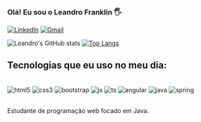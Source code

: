 ### Olá! Eu sou o Leandro Franklin 🖐️


[![LinkedIn](https://img.shields.io/badge/LinkedIn-0077B5?style=for-the-badge&logo=linkedin&logoColor=white)](https://www.linkedin.com/in/leandro-franklin-lima-de-farias-8717aa248/)
[![Gmail](https://img.shields.io/badge/Gmail-D14836?style=for-the-badge&logo=gmail&logoColor=white)](mailto:leandrofrankss5@gmail.com)

![Leandro's GitHub stats](https://github-readme-stats.vercel.app/api?username=LeandroFranklin&show_icons=true&theme=dracula)
[![Top Langs](https://github-readme-stats.vercel.app/api/top-langs/?username=LeandroFranklin)](https://github.com/anuraghazra/github-readme-stats)

## Tecnologias que eu uso no meu dia:


<diV style="display: incline_block"><br/>
  <img align="center" alt="html5" src="https://img.shields.io/badge/HTML5-E34F26?style=for-the-badge&logo=html5&logoColor=white"/>
  <img align="center" alt="css3" src="https://img.shields.io/badge/CSS3-1572B6?style=for-the-badge&logo=css3&logoColor=white"/>
  <img align="center" alt="bootstrap" src="https://img.shields.io/badge/Bootstrap-563D7C?style=for-the-badge&logo=bootstrap&logoColor=white"/>
  <img align="center" alt="js" src="https://img.shields.io/badge/JavaScript-323330?style=for-the-badge&logo=javascript&logoColor=F7DF1E"/>
  <img align="center" alt="ts" src="https://img.shields.io/badge/TypeScript-007ACC?style=for-the-badge&logo=typescript&logoColor=white"/>
  <img align="center" alt="angular" src="https://img.shields.io/badge/Angular-DD0031?style=for-the-badge&logo=angular&logoColor=white"/>
  <img align="center" alt="java" src="https://img.shields.io/badge/Java-ED8B00?style=for-the-badge&logo=openjdk&logoColor=white"/>
  <img align="center" alt="spring" src="https://img.shields.io/badge/Spring-6DB33F?style=for-the-badge&logo=spring&logoColor=white"/>
</diV><br/>

Estudante de programação web focado em Java.

